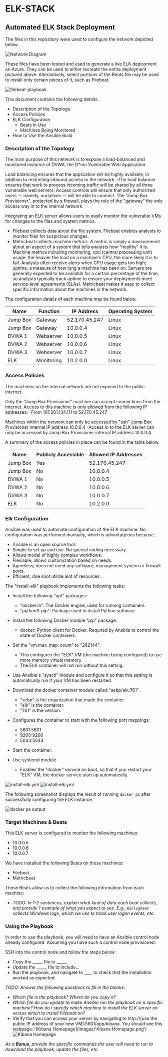 # ELK-STACK
## Automated ELK Stack Deployment

The files in this repository were used to configure the network depicted below.

![Network Diagram](Diagrams/network_diagram.png)

These files have been tested and used to generate a live ELK deployment on Azure. They can be used to either recreate the entire deployment pictured above. Alternatively, select portions of the Beats file may be used to install only certain pieces of it, such as Filebeat.
 
![filebeat-playbook](Images/filebeat-playbook.PNG)

This document contains the following details:
- Description of the Topologu
- Access Policies
- ELK Configuration
  - Beats in Use
  - Machines Being Monitored
- How to Use the Ansible Build


### Description of the Topology

The main purpose of this network is to expose a load-balanced and monitored instance of DVWA, the D*mn Vulnerable Web Application.

Load balancing ensures that the application will be highly available, in addition to restricting inbound access to the network.
-The load balancer ensures that work to process incoming traffic will be shared by all three vulnerable web servers. Access controls will ensure that only authorized users — namely, ourselves — will be able to connect. The "Jump Box Provisioner", protected by a firewall, plays the role of the  "gateway" the only access way in to the internal network.

Integrating an ELK server allows users to easily monitor the vulnerable VMs for changes to the files and system metrics.
- Filebeat collects data about the file system. Filebeat enables analysts to monitor files for suspicious changes.
- Metricbeat collects machine metrics. A metric is simply a measurement about an aspect of a system that tells analysts how "healthy" it is. Machine metrics including monitoring, cpu (central processing unit) usage: the heavier the load on a machine's CPU, the more likely it is to fail. Analysts often receive alerts when CPU usage gets too high; uptime: a measure of how long a machine has been on. Servers are generally expected to be available for a certain percentage of the time, so analysts typically track uptime to ensure your deployments meet service-level agreements (SLAs). Metricbeat makes it easy to collect specific information about the machines in the network.


The configuration details of each machine may be found below.

| Name     | Function | IP Address  | Operating System |
|----------|----------|-------------|------------------|
| Jump Box | Gateway  |52.170.45.247| Linux            |
| Jump Box | Gateway  | 10.0.0.4    | Linux            |
| DVWA 1   |Webserver | 10.0.0.5    | Linux            |
| DVWA 2   |Webserver | 10.0.0.6    | Linux            |
| DVWA 3   |Webserver | 10.0.0.7    | Linux            |
| ELK      |Monitoring| 10.2.0.0    | Linux            |

### Access Policies

The machines on the internal network are not exposed to the public Internet. 

Only the "Jump Box Provisioner" machine can accept connections from the Internet. Access to this machine is only allowed from the following IP addresses:
-From 107.201.134.111 to 52.170.45.247

Machines within the network can only be accessed by "ssh" Jump Box Provisioner internal IP address 10.0.0.4
-Access in to the ELK server can only be accessed by Jump Box Provisioner internal IP address 10.0.0.4

A summary of the access policies in place can be found in the table below.

| Name     | Publicly Accessible | Allowed IP Addresses |
|----------|---------------------|----------------------|
| Jump Box | Yes                 | 52.170.45.247        |
| Jump Box | No                  | 10.0.0.4             |
| DVWA 1   | No                  | 10.0.0.5             |
| DVWA 2   | No                  | 10.0.0.6             |
| DVWA 3   | No                  | 10.0.0.7             |
| ELK      | No                  | 10.2.0.0             |

### Elk Configuration

Ansible was used to automate configuration of the ELK machine. No configuration was performed manually, which is advantageous because...
- Ansible is an open source tool.
- Simple to set up and use. No special coding necessary.
- Allows model of highly complex workflows.
- Flexiable; allows customization based on needs.
- Agentless; does not need any software, management system or firewall ports.
- Efficient; doe snot utilize alot of resources.

The "install-elk" playbook implements the following tasks:
- Install the following "apt" packages:
  - "docker.io": The Docker engine, used for running containers.
  - "python3-pip": Package used to install Python software.

- Install the following Docker module "pip" package:
  - docker: Python client for Docker. Required by Ansbile to control the state of Docker containers.
  
- Set the "vm.max_map_count" to "262144".
  - This configures the "ELK" VM (the machine being configured) to use more memory virtual memory. 
  - The ELK container will not run without this setting.
   
- Use Ansible's "sysctl" module and configure it so that this setting is automatically run if your VM has been restarted.
  
- Download the docker container module called "sebp/elk:761". 
  - "sebp" is the organization that made the container. 
  - "elk" is the container.
  - "761" is the version.

- Configures the container to start with the following port mappings:
  - 5601:5601
  - 9200:9200
  - 5044:5044

- Start the container.

- Use systemd module 
  - Enables the "docker" service on boot, so that if you restart your "ELK" VM, the docker service start up automatically.

![install-elk.yml](Images/install-elk.yml1.PNG)
![install-elk.yml](Images/install-elk.yml2.PNG)

The following screenshot displays the result of running `docker ps` after successfully configuring the ELK instance.

![docker ps output](Images/jbp_docker_ps.PNG)

### Target Machines & Beats
This ELK server is configured to monitor the following machines:
- 10.0.0.5
- 10.0.0.6
- 10.0.0.7

We have installed the following Beats on these machines:
- Filebeat
- Metricbeat

These Beats allow us to collect the following information from each machine:
- _TODO: In 1-2 sentences, explain what kind of data each beat collects, and provide 1 example of what you expect to see. E.g., `Winlogbeat` collects Windows logs, which we use to track user logon events, etc._

### Using the Playbook
In order to use the playbook, you will need to have an Ansible control node already configured. Assuming you have such a control node provisioned: 

SSH into the control node and follow the steps below:
- Copy the _____ file to _____.
- Update the _____ file to include...
- Run the playbook, and navigate to ____ to check that the installation worked as expected.

_TODO: Answer the following questions to fill in the blanks:_
- _Which file is the playbook? Where do you copy it?_
- _Which file do you update to make Ansible run the playbook on a specific machine? How do I specify which machine to install the ELK server on versus which to install Filebeat on?_
- Verify that you can access your server by navigating to http://[use the public IP address of your new VM]:5601/app/kibana. You should see this webpage:
![Kibana Homepage](Images/'Kibana Homepage.png')
![Kibana Homepage](Images/Kibana.jpg)


_As a **Bonus**, provide the specific commands the user will need to run to download the playbook, update the files, etc._
